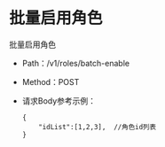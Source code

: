 # 批量启用角色
批量启用角色

- Path：/v1/roles/batch-enable

- Method：POST

- 请求Body参考示例：

  ```
  {
      "idList":[1,2,3],  //角色id列表
  }    
  ```
